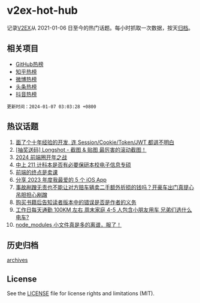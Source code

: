 # v2ex-hot-hub

 记录[V2EX](https://www.v2ex.com/)从 2021-01-06 日至今的热门话题。每小时抓取一次数据，按天[归档](archives)。
 
 ## 相关项目

- [GitHub热榜](https://github.com/snaildev/github-hot-hub)
- [知乎热榜](https://github.com/snaildev/zhihu-hot-hub)
- [微博热榜](https://github.com/snaildev/weibo-hot-hub)
- [头条热榜](https://github.com/snaildev/toutiao-hot-hub)
- [抖音热榜](https://github.com/snaildev/douyin-hot-hub)


 `更新时间：2024-01-07 03:03:28 +0800`

## 热议话题

1. [面了个十年经验的开发, 连 Session/Cookie/Token/JWT 都讲不明白](https://www.v2ex.com/t/1006401)
1. [[抽奖送码] Longshot - 截图 & 贴图 最厉害的滚动截图！](https://www.v2ex.com/t/1006341)
1. [2024 前端圈开年之战](https://www.v2ex.com/t/1006336)
1. [中上 211 计科本是否有必要保研本校电子信息专硕](https://www.v2ex.com/t/1006334)
1. [前端的终点是卖课](https://www.v2ex.com/t/1006330)
1. [分享 2023 年度我最爱的 5 个 iOS App](https://www.v2ex.com/t/1006335)
1. [事故剐蹭无责也不能让对方赔车辆卖二手额外折损的钱吗？开豪车出门真提心吊胆担心剐蹭](https://www.v2ex.com/t/1006345)
1. [购买书籍后告知读者版本中的错误是否是作者的义务](https://www.v2ex.com/t/1006332)
1. [工作日每天通勤 100KM 左右 周末家庭 4-5 人包含小朋友用车 兄弟们选什么电车?](https://www.v2ex.com/t/1006418)
1. [node_modules 小文件真是多的离谱，服了！](https://www.v2ex.com/t/1006362)

## 历史归档

[archives](archives)

## License

See the [LICENSE](LICENSE) file for license rights and limitations (MIT).
